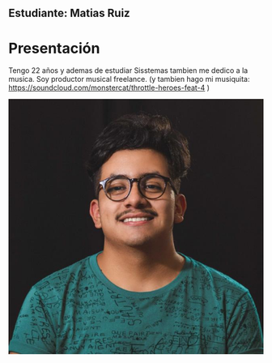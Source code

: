 
## Estudiante: Matias Ruiz

# Presentación

Tengo 22 años y ademas de estudiar Sisstemas tambien me dedico a la musica. Soy productor musical freelance. (y tambien hago mi musiquita: https://soundcloud.com/monstercat/throttle-heroes-feat-4 )

![mi foto](yo.jpg)
